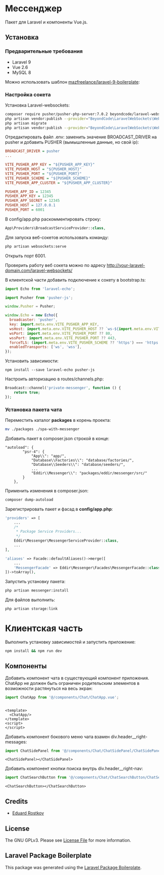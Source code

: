 # Мессенджер

Пакет для Laravel и компоненты Vue.js.

## Установка

### Предварительные требования

* Laravel 9
* Vue 2.6
* MySQL 8

Можно использовать шаблон [mazfreelance/laravel-9-boilerplate](https://github.com/mazfreelance/laravel-9-boilerplate):

### Настройка сокета

Установка Laravel-websockets:

```bash
composer require pusher/pusher-php-server:7.0.2 beyondcode/laravel-websockets
php artisan vendor:publish --provider="BeyondCode\LaravelWebSockets\WebSocketsServiceProvider" --tag="migrations"
php artisan migrate
php artisan vendor:publish --provider="BeyondCode\LaravelWebSockets\WebSocketsServiceProvider" --tag="config"
```

Отредактировать файл .env: заменить значение BROADCAST_DRIVER на pusher и добавить PUSHER (вымышленные данные, но свой
ip):

```ini
BROADCAST_DRIVER = pusher
...

VITE_PUSHER_APP_KEY = "${PUSHER_APP_KEY}"
VITE_PUSHER_HOST = "${PUSHER_HOST}"
VITE_PUSHER_PORT = "${PUSHER_PORT}"
VITE_PUSHER_SCHEME = "${PUSHER_SCHEME}"
VITE_PUSHER_APP_CLUSTER = "${PUSHER_APP_CLUSTER}"

PUSHER_APP_ID = 12345
PUSHER_APP_KEY = 12345
PUSHER_APP_SECRET = 12345
PUSHER_HOST = 127.0.0.1
PUSHER_PORT = 6001
```

В config/app.php раскомментировать строку:

```php
App\Providers\BroadcastServiceProvider::class,
```

Для запуска веб-сокетов использовать команду:

```bash
php artisan websockets:serve
```

Открыть порт 6001.

Проверить работу веб сокета можно по адресу http://your-laravel-domain.com/laravel-websockets/

В клиентской части добавить подключение к сокету в bootstrap.ts:

```js
import Echo from 'laravel-echo';

import Pusher from 'pusher-js';

window.Pusher = Pusher;

window.Echo = new Echo({
  broadcaster: 'pusher',
  key: import.meta.env.VITE_PUSHER_APP_KEY,
  wsHost: import.meta.env.VITE_PUSHER_HOST ?? `ws-${import.meta.env.VITE_PUSHER_APP_CLUSTER}.pusher.com`,
  wsPort: import.meta.env.VITE_PUSHER_PORT ?? 80,
  wssPort: import.meta.env.VITE_PUSHER_PORT ?? 443,
  forceTLS: (import.meta.env.VITE_PUSHER_SCHEME ?? 'https') === 'https',
  enabledTransports: ['ws', 'wss'],
});
```

Установить зависимости:

```shell
npm install --save laravel-echo pusher-js 
```

Настроить авторизацию в routes/channels.php:

```php
Broadcast::channel('private-messenger', function () {
    return true;
});
````

### Установка пакета чата

Переместить каталог **packages** в корень проекта:

```bash
mv ./packages ./spa-with-messenger
```

Добавить пакет в composer.json строкой в конце:

```
"autoload": {
        "psr-4": {
            "App\\": "app/",
            "Database\\Factories\\": "database/factories/",
            "Database\\Seeders\\": "database/seeders/",
            ...
            "Eddir\\Messenger\\": "packages/eddir/messenger/src/"
        }
    },
```

Применить изменения в composer.json:

```bash
composer dump-autoload
```

Зарегистрировать пакет и фасад в **config/app.php**:

```php
'providers' => [
    ...
    /*
     * Package Service Providers...
     */
    Eddir\Messenger\MessengerServiceProvider::class,
    ...
],

'aliases' => Facade::defaultAliases()->merge([
    ...
    'MessengerFacade' => Eddir\Messenger\Facades\MessengerFacade::class,
])->toArray(),
```

Запустить установку пакета:

```bash
php artisan messenger:install
```

Для файлов выполнить:

```bash
php artisan storage:link
```

# Клиентская часть

Выполнить установку зависимостей и запустить приложение:

```bash
npm install && npm run dev
```

## Компоненты

Добавить компонент чата в существующий компонент приложения. ChatApp не должен быть ограничен родительским элементов в
возможности растянуться на весь экран:

```js
import ChatApp from '@/components/Chat/ChatApp.vue';
```

```vue

<template>
  <ChatApp/>
</template>
<script>
</script>
```

Добавить компонент бокового меню чата взамен div.header__right-messages:

```js
import ChatSidePanel from '@/components/Chat/ChatSidePanel/ChatSidePanel.vue';
```

```vue
<ChatSidePanel></ChatSidePanel>
```

Добавить компонент кнопки поиска внутрь div.header__right-nav:

```js
import ChatSearchButton from '@/components/Chat/ChatSearchButton/ChatSearchButton.vue';
```

```vue
<ChatSearchButton></ChatSearchButton>
```

## Credits

- [Eduard Rostkov](https://github.com/eddir)

## License

The GNU GPLv3. Please see [License File](LICENSE.md) for more information.

## Laravel Package Boilerplate

This package was generated using the [Laravel Package Boilerplate](https://laravelpackageboilerplate.com).
